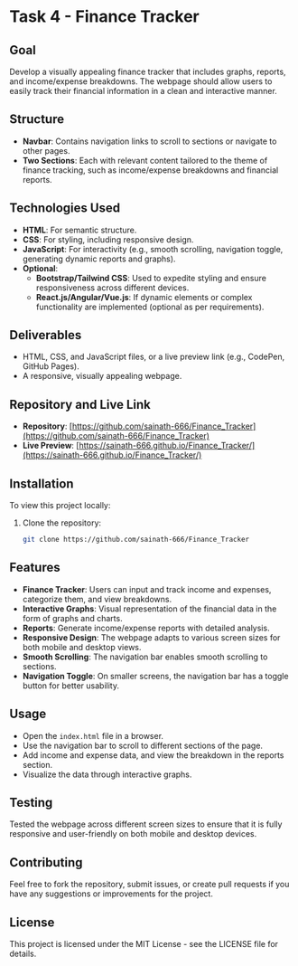 # Task 4 - Finance Tracker

## Goal

Develop a visually appealing finance tracker that includes graphs, reports, and income/expense breakdowns. The webpage should allow users to easily track their financial information in a clean and interactive manner.

## Structure

- **Navbar**: Contains navigation links to scroll to sections or navigate to other pages.
- **Two Sections**: Each with relevant content tailored to the theme of finance tracking, such as income/expense breakdowns and financial reports.

## Technologies Used

- **HTML**: For semantic structure.
- **CSS**: For styling, including responsive design.
- **JavaScript**: For interactivity (e.g., smooth scrolling, navigation toggle, generating dynamic reports and graphs).
- **Optional**:
  - **Bootstrap/Tailwind CSS**: Used to expedite styling and ensure responsiveness across different devices.
  - **React.js/Angular/Vue.js**: If dynamic elements or complex functionality are implemented (optional as per requirements).

## Deliverables

- HTML, CSS, and JavaScript files, or a live preview link (e.g., CodePen, GitHub Pages).
- A responsive, visually appealing webpage.

## Repository and Live Link

- **Repository**: [https://github.com/sainath-666/Finance_Tracker](https://github.com/sainath-666/Finance_Tracker)
- **Live Preview**: [https://sainath-666.github.io/Finance_Tracker/](https://sainath-666.github.io/Finance_Tracker/)

## Installation

To view this project locally:

1. Clone the repository:
   ```bash
   git clone https://github.com/sainath-666/Finance_Tracker


## Features

- **Finance Tracker**: Users can input and track income and expenses, categorize them, and view breakdowns.
- **Interactive Graphs**: Visual representation of the financial data in the form of graphs and charts.
- **Reports**: Generate income/expense reports with detailed analysis.
- **Responsive Design**: The webpage adapts to various screen sizes for both mobile and desktop views.
- **Smooth Scrolling**: The navigation bar enables smooth scrolling to sections.
- **Navigation Toggle**: On smaller screens, the navigation bar has a toggle button for better usability.

## Usage

- Open the `index.html` file in a browser.
- Use the navigation bar to scroll to different sections of the page.
- Add income and expense data, and view the breakdown in the reports section.
- Visualize the data through interactive graphs.

## Testing

Tested the webpage across different screen sizes to ensure that it is fully responsive and user-friendly on both mobile and desktop devices.

## Contributing

Feel free to fork the repository, submit issues, or create pull requests if you have any suggestions or improvements for the project.

## License

This project is licensed under the MIT License - see the LICENSE file for details.
